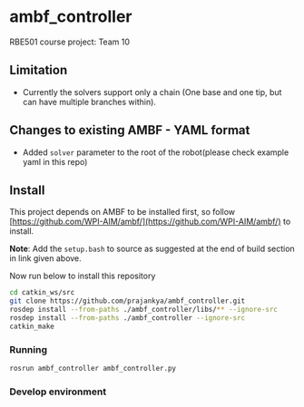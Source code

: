 # ambf_controller
RBE501 course project: Team 10


## Limitation
- Currently the solvers support only a chain (One base and one tip, but can have multiple branches within).

## Changes to existing AMBF - YAML format
- Added `solver` parameter to the root of the robot(please check example yaml in this repo)

## Install
This project depends on AMBF to be installed first, so follow [https://github.com/WPI-AIM/ambf/](https://github.com/WPI-AIM/ambf/) to install.

**Note**: Add the `setup.bash` to source as suggested at the end of build section in link given above.

Now run below to install this repository

```bash
cd catkin_ws/src
git clone https://github.com/prajankya/ambf_controller.git
rosdep install --from-paths ./ambf_controller/libs/** --ignore-src
rosdep install --from-paths ./ambf_controller --ignore-src
catkin_make
```

### Running
```bash
rosrun ambf_controller ambf_controller.py
```

### Develop environment
